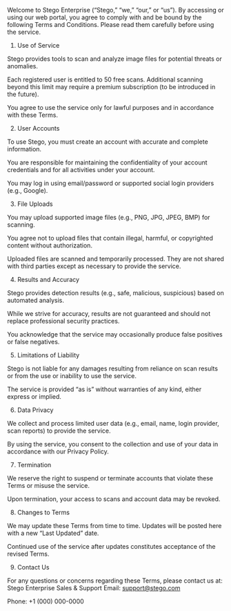 Welcome to Stego Enterprise (“Stego,” “we,” “our,” or “us”). By accessing or using our web portal, you agree to comply with and be bound by the following Terms and Conditions. Please read them carefully before using the service.

1. Use of Service

Stego provides tools to scan and analyze image files for potential threats or anomalies.

Each registered user is entitled to 50 free scans. Additional scanning beyond this limit may require a premium subscription (to be introduced in the future).

You agree to use the service only for lawful purposes and in accordance with these Terms.

2. User Accounts

To use Stego, you must create an account with accurate and complete information.

You are responsible for maintaining the confidentiality of your account credentials and for all activities under your account.

You may log in using email/password or supported social login providers (e.g., Google).

3. File Uploads

You may upload supported image files (e.g., PNG, JPG, JPEG, BMP) for scanning.

You agree not to upload files that contain illegal, harmful, or copyrighted content without authorization.

Uploaded files are scanned and temporarily processed. They are not shared with third parties except as necessary to provide the service.

4. Results and Accuracy

Stego provides detection results (e.g., safe, malicious, suspicious) based on automated analysis.

While we strive for accuracy, results are not guaranteed and should not replace professional security practices.

You acknowledge that the service may occasionally produce false positives or false negatives.

5. Limitations of Liability

Stego is not liable for any damages resulting from reliance on scan results or from the use or inability to use the service.

The service is provided “as is” without warranties of any kind, either express or implied.

6. Data Privacy

We collect and process limited user data (e.g., email, name, login provider, scan reports) to provide the service.

By using the service, you consent to the collection and use of your data in accordance with our Privacy Policy.

7. Termination

We reserve the right to suspend or terminate accounts that violate these Terms or misuse the service.

Upon termination, your access to scans and account data may be revoked.

8. Changes to Terms

We may update these Terms from time to time. Updates will be posted here with a new “Last Updated” date.

Continued use of the service after updates constitutes acceptance of the revised Terms.

9. Contact Us

For any questions or concerns regarding these Terms, please contact us at:
Stego Enterprise Sales & Support
Email: support@stego.com

Phone: +1 (000) 000-0000